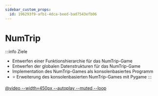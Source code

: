 ```yaml
---
sidebar_custom_props:
  id: 196293f9-afb1-4dca-beed-bad7543efb06
---
```


# NumTrip

:::info Ziele
- Entwerfen einer Funktionshierarchie für das NumTrip-Game
- Entwerfen der globalen Datenstrukturen für das NumTrip-Game
- Implementation des NumTrip-Games als konsolenbasiertes Programm
- ⭐️ Erweiterung des konsolenbasierten NumTrip-Games mit Pygame
:::

[@video --width=450px --autoplay --muted --loop](images/numtrip.mp4)
